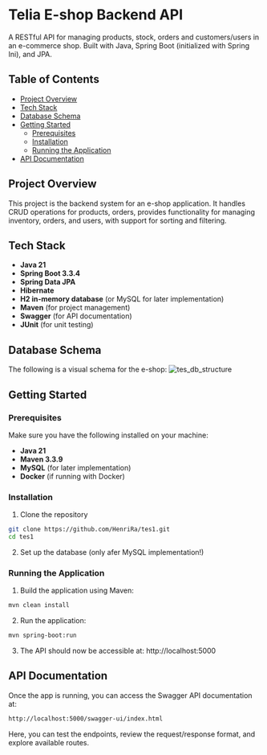 # Telia E-shop Backend API

A RESTful API for managing products, stock, orders and customers/users in an e-commerce shop. Built with Java, Spring Boot (initialized with Spring Ini), and JPA.


## Table of Contents

- [Project Overview](#project-overview)
- [Tech Stack](#tech-stack)
- [Database Schema](#database-schema)
- [Getting Started](#getting-started)
  - [Prerequisites](#prerequisites)
  - [Installation](#installation)
  - [Running the Application](#running-the-application)
- [API Documentation](#api-documentation)

## Project Overview

This project is the backend system for an e-shop application. It handles CRUD operations for products, orders, provides functionality for managing inventory, orders, and users, with support for sorting and filtering.

## Tech Stack

- **Java 21**
- **Spring Boot 3.3.4**
- **Spring Data JPA**
- **Hibernate**
- **H2 in-memory database** (or MySQL for later implementation)
- **Maven** (for project management)
- **Swagger** (for API documentation)
- **JUnit** (for unit testing)

## Database Schema

The following is a visual schema for the e-shop:
![tes_db_structure](https://github.com/user-attachments/assets/a3e51c23-cab9-48ac-921a-958f97a71d00)

## Getting Started
### Prerequisites
Make sure you have the following installed on your machine:
- **Java 21**
- **Maven 3.3.9**
- **MySQL** (for later implementation)
- **Docker** (if running with Docker)

### Installation
1. Clone the repository
```bash
git clone https://github.com/HenriRa/tes1.git
cd tes1 
```
2. Set up the database (only afer MySQL implementation!)
 
### Running the Application
1. Build the application using Maven:
```bash
mvn clean install
```
2. Run the application:
```bash
mvn spring-boot:run
```
3. The API should now be accessible at: http://localhost:5000

## API Documentation

Once the app is running, you can access the Swagger API documentation at:
```bash
http://localhost:5000/swagger-ui/index.html
```
Here, you can test the endpoints, review the request/response format, and explore available routes.
